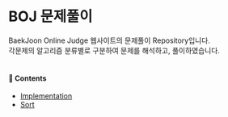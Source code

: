 # BOJ 문제풀이

BaekJoon Online Judge 웹사이트의 문제풀이 Repository입니다.
<br>
각문제의 알고리즘 분류별로 구분하여 문제를 해석하고, 풀이하였습니다.
<br>
<br>

#### 🚀 Contents
- [Implementation](./src/Implementation)
- [Sort](./src/Sort)




